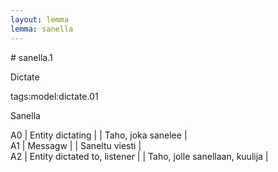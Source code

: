 ```yaml
---
layout: lemma
lemma: sanella
---
```


<div class="sense">
# <span class="sensename">sanella.1</span>

<span class="description">Dictate</span>

tags:model:dictate.01

<span class="description">Sanella</span>

A0 | Entity dictating |   | Taho, joka sanelee |  
A1 | Messagw |   | Saneltu viesti |  
A2 | Entity dictated to, listener |   | Taho, jolle sanellaan, kuulija |  

</div>

